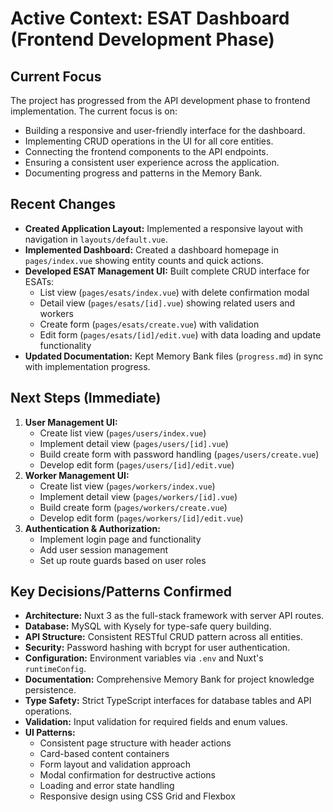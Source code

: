 # Active Context: ESAT Dashboard (Frontend Development Phase)

## Current Focus

The project has progressed from the API development phase to frontend implementation. The current focus is on:
*   Building a responsive and user-friendly interface for the dashboard.
*   Implementing CRUD operations in the UI for all core entities.
*   Connecting the frontend components to the API endpoints.
*   Ensuring a consistent user experience across the application.
*   Documenting progress and patterns in the Memory Bank.

## Recent Changes

*   **Created Application Layout:** Implemented a responsive layout with navigation in `layouts/default.vue`.
*   **Implemented Dashboard:** Created a dashboard homepage in `pages/index.vue` showing entity counts and quick actions.
*   **Developed ESAT Management UI:** Built complete CRUD interface for ESATs:
    *   List view (`pages/esats/index.vue`) with delete confirmation modal
    *   Detail view (`pages/esats/[id].vue`) showing related users and workers
    *   Create form (`pages/esats/create.vue`) with validation
    *   Edit form (`pages/esats/[id]/edit.vue`) with data loading and update functionality
*   **Updated Documentation:** Kept Memory Bank files (`progress.md`) in sync with implementation progress.

## Next Steps (Immediate)

1.  **User Management UI:**
    *   Create list view (`pages/users/index.vue`)
    *   Implement detail view (`pages/users/[id].vue`)
    *   Build create form with password handling (`pages/users/create.vue`)
    *   Develop edit form (`pages/users/[id]/edit.vue`)
2.  **Worker Management UI:**
    *   Create list view (`pages/workers/index.vue`)
    *   Implement detail view (`pages/workers/[id].vue`)
    *   Build create form (`pages/workers/create.vue`)
    *   Develop edit form (`pages/workers/[id]/edit.vue`)
3.  **Authentication & Authorization:**
    *   Implement login page and functionality
    *   Add user session management
    *   Set up route guards based on user roles

## Key Decisions/Patterns Confirmed

*   **Architecture:** Nuxt 3 as the full-stack framework with server API routes.
*   **Database:** MySQL with Kysely for type-safe query building.
*   **API Structure:** Consistent RESTful CRUD pattern across all entities.
*   **Security:** Password hashing with bcrypt for user authentication.
*   **Configuration:** Environment variables via `.env` and Nuxt's `runtimeConfig`.
*   **Documentation:** Comprehensive Memory Bank for project knowledge persistence.
*   **Type Safety:** Strict TypeScript interfaces for database tables and API operations.
*   **Validation:** Input validation for required fields and enum values.
*   **UI Patterns:**
    *   Consistent page structure with header actions
    *   Card-based content containers
    *   Form layout and validation approach
    *   Modal confirmation for destructive actions
    *   Loading and error state handling
    *   Responsive design using CSS Grid and Flexbox
